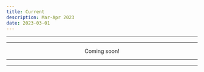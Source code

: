 ```yaml
---
title: Current
description: Mar-Apr 2023
date: 2023-03-01
---
```


---
---

<div align="center">Coming soon!</div>

---
---
